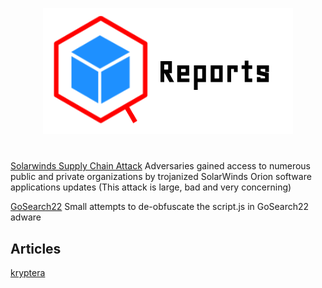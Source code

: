<p align="center"> <img src="https://raw.githubusercontent.com/qeeqbox/APT-Malware-Reports-Set-1//master/readme/reportslogo.png"></p>

#
[Solarwinds Supply Chain Attack](https://github.com/qeeqbox/reports/blob/main/solarwinds/report.md) Adversaries gained access to numerous public and private organizations by trojanized SolarWinds Orion software applications updates (This attack is large, bad and very concerning)

[GoSearch22](https://github.com/qeeqbox/reports/blob/main/GoSearch22/script.js_deobfuscated.md) Small attempts to de-obfuscate the script.js in GoSearch22 adware 

## Articles
[kryptera](https://kryptera.se/t/solarwinds-orion/)
